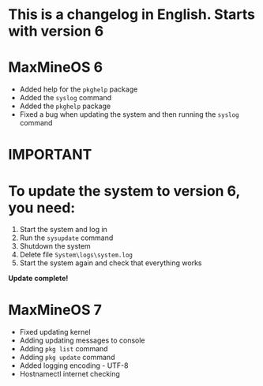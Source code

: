 # This is a changelog in English. Starts with version 6

# MaxMineOS 6

* Added help for the `pkghelp` package
* Added the `syslog` command
* Added the `pkghelp` package
* Fixed a bug when updating the system and then running the `syslog` command

# IMPORTANT

# To update the system to version 6, you need:

1. Start the system and log in
2. Run the `sysupdate` command
3. Shutdown the system
4. Delete file `System\logs\system.log`
5. Start the system again and check that everything works

**Update complete!**


# MaxMineOS 7
* Fixed updating kernel
* Adding updating messages to console
* Adding `pkg list` command
* Adding `pkg update` command
* Added logging encoding - UTF-8
* Hostnamectl internet checking
